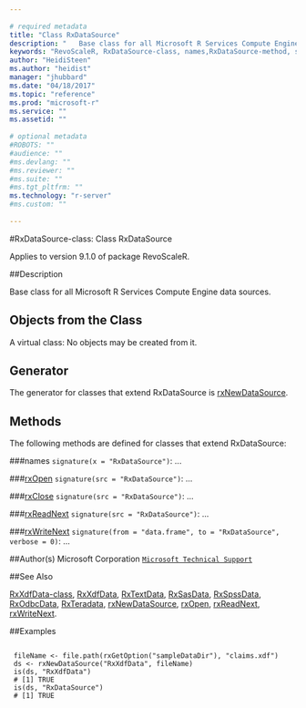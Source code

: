 ```yaml
--- 
 
# required metadata 
title: "Class RxDataSource" 
description: "   Base class for all Microsoft R Services Compute Engine data sources.   " 
keywords: "RevoScaleR, RxDataSource-class, names,RxDataSource-method, show,RxDataSource-method, classes" 
author: "HeidiSteen"
ms.author: "heidist" 
manager: "jhubbard" 
ms.date: "04/18/2017" 
ms.topic: "reference" 
ms.prod: "microsoft-r" 
ms.service: "" 
ms.assetid: "" 
 
# optional metadata 
#ROBOTS: "" 
#audience: "" 
#ms.devlang: "" 
#ms.reviewer: "" 
#ms.suite: "" 
#ms.tgt_pltfrm: "" 
ms.technology: "r-server" 
#ms.custom: "" 
 
--- 
```

 
 
 
 
 
 #RxDataSource-class: Class RxDataSource

 Applies to version 9.1.0 of package RevoScaleR.
 
 ##Description
 
Base class for all Microsoft R Services Compute Engine data sources.  
 
 
 ## Objects from the Class 

 
A virtual class: No objects may be created from it.
 
 ## Generator 

 
The generator for classes that extend RxDataSource is
[rxNewDataSource](rxnew.md).  
 
 ## Methods 

 
The following methods are defined for classes that extend
RxDataSource:



###names
`signature(x = "RxDataSource")`: ... 


###[rxOpen](rxopen-methods.md)
`signature(src = "RxDataSource")`: ... 


###[rxClose](rxopen-methods.md)
`signature(src = "RxDataSource")`: ... 


###[rxReadNext](rxopen-methods.md)
`signature(src = "RxDataSource")`: ... 


###[rxWriteNext](rxopen-methods.md)
`signature(from = "data.frame", to = "RxDataSource", verbose = 0)`: ... 



 
 ##Author(s)
 Microsoft Corporation [`Microsoft Technical Support`](https://go.microsoft.com/fwlink/?LinkID=698556&clcid=0x409)
 
 
 ##See Also
 
[RxXdfData-class](rxxdfdata-class.md),
[RxXdfData](rxxdfdata.md),
[RxTextData](rxtextdata.md),
[RxSasData](rxsasdata.md),
[RxSpssData](rxspssdata.md),
[RxOdbcData](rxodbcdata.md),
[RxTeradata](rxteradata.md),
[rxNewDataSource](rxnew.md),
[rxOpen](rxopen-methods.md),
[rxReadNext](rxopen-methods.md),
[rxWriteNext](rxopen-methods.md).
   
 ##Examples

 ```
   
  fileName <- file.path(rxGetOption("sampleDataDir"), "claims.xdf")
  ds <- rxNewDataSource("RxXdfData", fileName)
  is(ds, "RxXdfData")
  # [1] TRUE
  is(ds, "RxDataSource")
  # [1] TRUE
 
```
 
 
